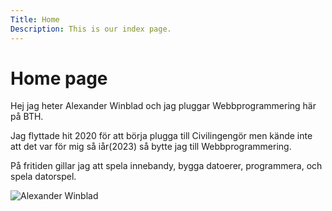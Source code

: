 ```yaml
---
Title: Home
Description: This is our index page.
---
```


Home page
==========================

<div class="main">
    <p>Hej jag heter Alexander Winblad och jag pluggar Webbprogrammering här på BTH.</p>
    <p>Jag flyttade hit 2020 för att börja plugga till Civilingengör men kände inte att det var för mig så iår(2023) så bytte jag till Webbprogrammering. </p>
    <p>På fritiden gillar jag att spela innebandy, bygga datoerer, programmera, och spela datorspel. </p>
    
</div>

![Alexander Winblad](image/alexander.JPEG)
